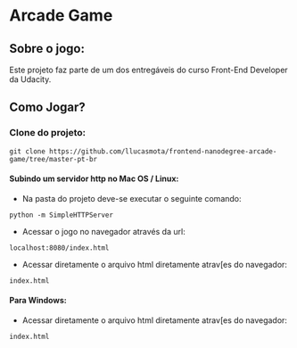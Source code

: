 # **Arcade Game**


## **Sobre o jogo:**

Este projeto faz parte de um dos entregáveis do curso Front-End Developer da Udacity.

## **Como Jogar?**
### **Clone do projeto:**

```
git clone https://github.com/llucasmota/frontend-nanodegree-arcade-game/tree/master-pt-br
```
#### **Subindo um servidor http no Mac OS / Linux:**

* Na pasta do projeto deve-se executar o seguinte comando:
```
python -m SimpleHTTPServer
```
* Acessar o jogo no navegador através da url:
```
localhost:8080/index.html
```
* Acessar diretamente o arquivo html diretamente atrav[es do navegador: 

```
index.html
```
#### Para Windows:

* Acessar diretamente o arquivo html diretamente atrav[es do navegador: 

```
index.html
```
